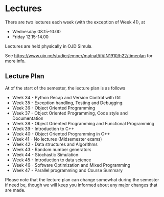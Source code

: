 # Lectures

There are two lectures each week (with the exception of Week 41), at
* Wednesday 08.15-10.00
* Friday 12.15-14.00

Lectures are held physically in OJD Simula.

See https://www.uio.no/studier/emner/matnat/ifi/IN1910/h22/timeplan for more info.


## Lecture Plan

At of the start of the semester, the lecture plan is as follows

- Week 34 - Python Recap and Version Control with Git
- Week 35 - Exception handling, Testing and Debugging
- Week 36 - Object Oriented Programming
- Week 37 - Object Oriented Programming, Code style and Documentation
- Week 38 - Object Oriented Programming and Functional Programming
- Week 39 - Introduction to C++
- Week 40 - Object Oriented Programming in C++
- Week 41 - No lectures (Midsemester exams)
- Week 42 - Data structures and Algorithms
- Week 43 - Random number generators
- Week 44 - Stochastic Simulation
- Week 45 - Introduction to data science
- Week 46 - Software Optimization and Mixed Programming
- Week 47 - Parallel programming and Course Summary

Please note that the lecture plan can change somewhat during the semester if need be, though we will keep you informed about any major changes that are made.
